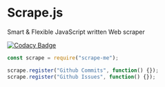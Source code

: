 # Scrape.js
Smart &amp; Flexible JavaScript written Web scraper

[![Codacy Badge](https://api.codacy.com/project/badge/Grade/fcdb4e3ea9714bc79e244d92b83aa1d6)](https://www.codacy.com/app/Steve-Nzr/scrape-me?utm_source=github.com&amp;utm_medium=referral&amp;utm_content=Steve-Nzr/scrape-me&amp;utm_campaign=Badge_Grade)

```js
const scrape = require("scrape-me");

scrape.register("Github Commits", function() {});
scrape.register("Github Issues", function() {});
```
